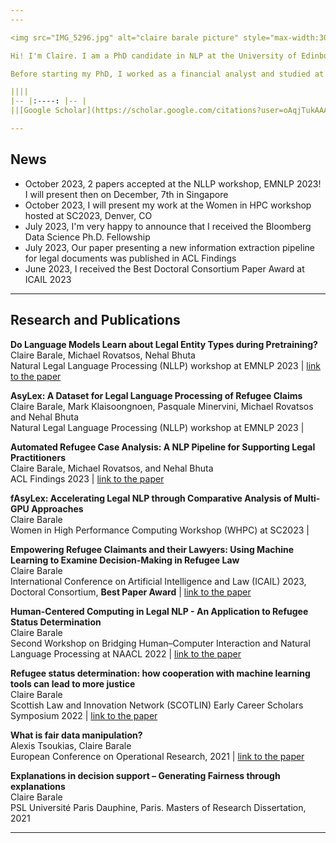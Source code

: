 ```yaml
---
---

<img src="IMG_5296.jpg" alt="claire barale picture" style="max-width:30%;float:left;padding:15px">

Hi! I'm Claire. I am a PhD candidate in NLP at the University of Edinburgh, supervised by [Michael Rovatsos](https://www.ed.ac.uk/profile/prof-michael-rovatsos) and [Nehal Bhuta](https://www.law.ed.ac.uk/people/professor-nehal-bhuta). I have been granted the Bloomberg Data Science PhD Fellowship. As part of EdinburghNLP, I have an ongoing collaboration with [Pasquale Minervini](http://www.neuralnoise.com/). I am also affiliated with the [Centre for Technomoral Futures](https://www.technomoralfutures.uk/).  I am interested in topics in information extraction, indirectly supervised learning, domain-specific language models and fairness for NLP. During my PhD project, I am working on advancing legal information extraction with a specific focus on designing and implementing NLP-based functionalities in the legal workflow to inform, speed up and improve the transparency of the refugee claim process. 

Before starting my PhD, I worked as a financial analyst and studied at Paris Dauphine University. I have a background in economics and finance, and graduated with a masters of research in computer science in 2021 with a project on generating fairness through explanations in decision making. 

||||
|-- |:----: |-- |
||[Google Scholar](https://scholar.google.com/citations?user=oAqjTukAAAAJ&hl) \| [Twitter](https://twitter.com/clairebarale) \| [Linkedin](https://www.linkedin.com/in/claire-barale-leandri/) \| [Email](mailto:claire.barale@ed.ac.uk) ||            

---
```


## News

* October 2023, 2 papers accepted at the NLLP workshop, EMNLP 2023! I will present then on December, 7th in Singapore
* October 2023, I will present my work at the Women in HPC workshop hosted at SC2023, Denver, CO
* July 2023, I'm very happy to announce that I received the Bloomberg Data Science Ph.D. Fellowship
* July 2023, Our paper presenting a new information extraction pipeline for legal documents was published in ACL Findings
* June 2023, I received the Best Doctoral Consortium Paper Award at ICAIL 2023

---

## Research and Publications

**Do Language Models Learn about Legal Entity Types during Pretraining?**\
Claire Barale, Michael Rovatsos, Nehal Bhuta\
Natural Legal Language Processing (NLLP) workshop at EMNLP 2023 | [link to the paper](https://arxiv.org/abs/2310.13092)

**AsyLex: A Dataset for Legal Language Processing of Refugee Claims**\
Claire Barale, Mark Klaisoongnoen, Pasquale Minervini, Michael Rovatsos and Nehal Bhuta\
Natural Legal Language Processing (NLLP) workshop at EMNLP 2023 |  

**Automated Refugee Case Analysis: A NLP Pipeline for Supporting Legal Practitioners**\
Claire Barale, Michael Rovatsos, and Nehal Bhuta\
ACL Findings 2023 | [link to the paper](https://aclanthology.org/2023.findings-acl.187/)

**fAsyLex: Accelerating Legal NLP through Comparative Analysis of Multi-GPU Approaches**\
Claire Barale\
Women in High Performance Computing Workshop (WHPC) at SC2023 | 

**Empowering Refugee Claimants and their Lawyers: Using Machine Learning to Examine Decision-Making in Refugee Law**\
Claire Barale\
International Conference on Artificial Intelligence and Law (ICAIL) 2023, Doctoral Consortium, **Best Paper Award** | [link to the paper](https://arxiv.org/abs/2308.11531)

**Human-Centered Computing in Legal NLP - An Application to Refugee Status Determination**\
Claire Barale\
Second Workshop on Bridging Human–Computer Interaction and Natural Language Processing at NAACL 2022 | [link to the paper](https://aclanthology.org/2022.hcinlp-1.4/)

**Refugee status determination: how cooperation with machine learning tools can lead to more justice**\
Claire Barale\
Scottish Law and Innovation Network (SCOTLIN) Early Career Scholars Symposium 2022 | [link to the paper](https://arxiv.org/abs/2308.11541)

**What is fair data manipulation?**\
Alexis Tsoukias, Claire Barale\
European Conference on Operational Research, 2021 | [link to the paper](https://www.euro-online.org/conferences/program/#abstract/913)

**Explanations in decision support – Generating Fairness through explanations**\
Claire Barale\
PSL Université Paris Dauphine, Paris. Masters of Research Dissertation, 2021


---
